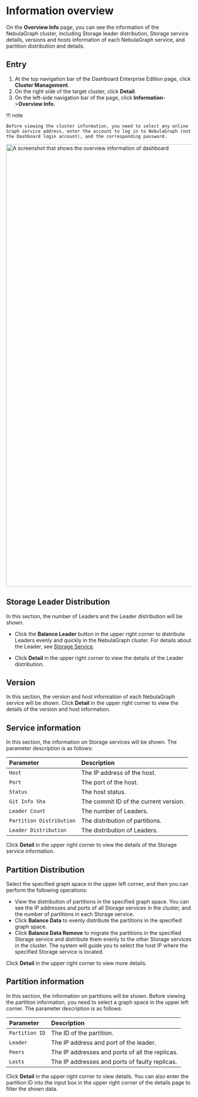 # Information overview

On the **Overview Info** page, you can see the information of the NebulaGraph cluster, including Storage leader distribution, Storage service details, versions and hosts information of each NebulaGraph service, and partition distribution and details.

## Entry

1. At the top navigation bar of the Dashboard Enterprise Edition page, click **Cluster Management**.
2. On the right side of the target cluster, click **Detail**.
3. On the left-side navigation bar of the page, click **Information**->**Overview Info**.

!!! note

    Before viewing the cluster information, you need to select any online Graph service address, enter the account to log in to NebulaGraph (not the Dashboard login account), and the corresponding password.

<img src="https://docs-cdn.nebula-graph.com.cn/figures/eo_dash_info_230913_en.png" width="1200" alt="A screenshot that shows the overview information of dashboard">

## Storage Leader Distribution

In this section, the number of Leaders and the Leader distribution will be shown.

- Click the **Balance Leader** button in the upper right corner to distribute Leaders evenly and quickly in the NebulaGraph cluster. For details about the Leader, see [Storage Service](../../../1.introduction/3.nebula-graph-architecture/4.storage-service.md).

- Click **Detail** in the upper right corner to view the details of the Leader distribution.


## Version

In this section, the version and host information of each NebulaGraph service will be shown. Click **Detail** in the upper right corner to view the details of the version and host information.


## Service information

In this section, the information on Storage services will be shown. The parameter description is as follows:

<!-- balance-3.1
You can click the **Balance Date** button in the upper right corner to start the task to distribute all partitions in the cluster evenly.
-->

| Parameter | Description |
| :--- | :--- |
| `Host` | The IP address of the host. |
| `Port` | The port of the host. |
| `Status` | The host status. |
| `Git Info Sha` | The commit ID of the current version. |
| `Leader Count` | The number of Leaders. |
| `Partition Distribution` | The distribution of partitions. |
| `Leader Distribution` | The distribution of Leaders. |

Click **Detail** in the upper right corner to view the details of the Storage service information.

## Partition Distribution

Select the specified graph space in the upper left corner, and then you can perform the following operations:

- View the distribution of partitions in the specified graph space. You can see the IP addresses and ports of all Storage services in the cluster, and the number of partitions in each Storage service.
- Click **Balance Data** to evenly distribute the partitions in the specified graph space.
- Click **Balance Data Remove** to migrate the partitions in the specified Storage service and distribute them evenly to the other Storage services in the cluster. The system will guide you to select the host IP where the specified Storage service is located.

Click **Detail** in the upper right corner to view more details.


## Partition information


In this section, the information on partitions will be shown. Before viewing the partition information, you need to select a graph space in the upper left corner. The parameter description is as follows:

|Parameter|Description|
|:---|:---|
|`Partition ID`|The ID of the partition.|
|`Leader`|The IP address and port of the leader.|
|`Peers`|The IP addresses and ports of all the replicas.|
|`Losts`|The IP addresses and ports of faulty replicas.|

Click **Detail** in the upper right corner to view details. You can also enter the partition ID into the input box in the upper right corner of the details page to filter the shown data. 

<!-- ## Long-term task


On this page, the information of all jobs will be shown. Before viewing the job information, you need to select a graph space in the upper left corner. Online managing jobs is not supported. For more information, see [Job statements](../../3.ngql-guide/4.job-statements.md). The parameter description is as follows:

| Parameter | Description |
| :--- | :--- |
| `Job ID` | Shows the Job ID. |
| `Command` | Shows the command type. |
| `Status` | Shows the status of the job or task. For more information, see [Job statements](../../3.ngql-guide/4.job-statements.md#_2). |
|`Start Time`| Shows a timestamp indicating the time when the job or task starts RUNNING.|
| `Stop Time` | Shows a timestamp indicating the time when the job or task gets `FINISHED`, `FAILED`, or`STOPPED`. | -->

